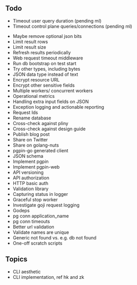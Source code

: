 ## Todo

- Timeout user query duration (pending ml)
- Timeout control plane queries/connections (pending ml)
* Maybe remove optional json bits
* Limit result rows
* Limit result size
* Refresh results periodically
* Web request timeout middleware
* Run db bootstrap on test start
* Try other types, including bytes
* JSON data type instead of text
* Encrypt resource URL
* Encrypt other sensitive fields
* Multiple workers/ concurrent workers
* Operational metrics
* Handling extra input fields on JSON
* Exception logging and actionable reporting
* Request Ids
* Rename database
* Cross-check against pliny
* Cross-check against design guide
* Publish blog post
* Share on Twitter
* Share on golang-nuts
* pgpin-go generated client
* JSON schema
* Implement pgpin
* Implement pgpin-web
* API versioning
* API authorization
* HTTP basic auth
* Validation library
* Capturing status in logger
* Graceful stop worker
* Investigate goji request logging
* Godeps 
* pg conn application_name
* pg conn timeouts
* Better url validation
* Validate names are unique
* Generic not found vs. e.g. db not found
* One-off scratch scripts

## Topics

* CLI aesthetic
* CLI implementation, ref hk and zk

